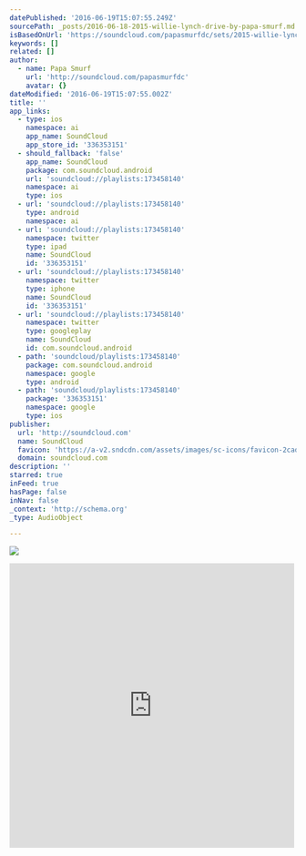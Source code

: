 ```yaml
---
datePublished: '2016-06-19T15:07:55.249Z'
sourcePath: _posts/2016-06-18-2015-willie-lynch-drive-by-papa-smurf.md
isBasedOnUrl: 'https://soundcloud.com/papasmurfdc/sets/2015-willie-lynch-drive'
keywords: []
related: []
author:
  - name: Papa Smurf
    url: 'http://soundcloud.com/papasmurfdc'
    avatar: {}
dateModified: '2016-06-19T15:07:55.002Z'
title: ''
app_links:
  - type: ios
    namespace: ai
    app_name: SoundCloud
    app_store_id: '336353151'
  - should_fallback: 'false'
    app_name: SoundCloud
    package: com.soundcloud.android
    url: 'soundcloud://playlists:173458140'
    namespace: ai
    type: ios
  - url: 'soundcloud://playlists:173458140'
    type: android
    namespace: ai
  - url: 'soundcloud://playlists:173458140'
    namespace: twitter
    type: ipad
    name: SoundCloud
    id: '336353151'
  - url: 'soundcloud://playlists:173458140'
    namespace: twitter
    type: iphone
    name: SoundCloud
    id: '336353151'
  - url: 'soundcloud://playlists:173458140'
    namespace: twitter
    type: googleplay
    name: SoundCloud
    id: com.soundcloud.android
  - path: 'soundcloud/playlists:173458140'
    package: com.soundcloud.android
    namespace: google
    type: android
  - path: 'soundcloud/playlists:173458140'
    package: '336353151'
    namespace: google
    type: ios
publisher:
  url: 'http://soundcloud.com'
  name: SoundCloud
  favicon: 'https://a-v2.sndcdn.com/assets/images/sc-icons/favicon-2cadd14b.ico'
  domain: soundcloud.com
description: ''
starred: true
inFeed: true
hasPage: false
inNav: false
_context: 'http://schema.org'
_type: AudioObject

---
```

![](https://the-grid-user-content.s3-us-west-2.amazonaws.com/42f1e6f4-74f9-42b6-ab82-497a02780885.jpg)

<iframe src="https://cdn.embedly.com/widgets/media.html?src=https%3A%2F%2Fw.soundcloud.com%2Fplayer%2F%3Fvisual%3Dtrue%26url%3Dhttp%253A%252F%252Fapi.soundcloud.com%252Fplaylists%252F173458140%26show_artwork%3Dtrue&amp;url=https%3A%2F%2Fsoundcloud.com%2Fpapasmurfdc%2Fsets%2F2015-willie-lynch-drive&amp;image=http%3A%2F%2Fa1.sndcdn.com%2Fimages%2Ffb_placeholder.png%3F1466169112&amp;key=b7d04c9b404c499eba89ee7072e1c4f7&amp;type=text%2Fhtml&amp;schema=soundcloud" width="500" height="500" scrolling="no" frameborder="0" allowfullscreen="" style=""></iframe>
